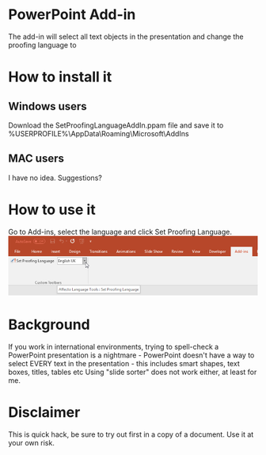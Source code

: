 # PowerPoint Add-in
The add-in will select all text objects in the presentation and change the proofing language to 

# How to install it
## Windows users
Download the SetProofingLanguageAddIn.ppam file and save it to 
    %USERPROFILE%\AppData\Roaming\Microsoft\AddIns

## MAC users
I have no idea. Suggestions?

# How to use it
Go to Add-ins, select the language and click Set Proofing Language.
![](Docs/img/2017-10-24-15-33-56.png)

# Background
If you work in international environments, trying to spell-check a PowerPoint presentation is a nightmare - PowerPoint doesn't have a way to select EVERY text in the presentation - this includes smart shapes, text boxes, titles, tables etc Using "slide sorter" does not work either, at least for me.

# Disclaimer
This is quick hack, be sure to try out first in a copy of a document. Use it at your own risk.